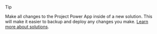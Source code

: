 > [!TIP]
> Make all changes to the Project Power App inside of a new solution. This will make it easier to backup and deploy any changes you make. [Learn more about solutions](/power-platform/alm/solution-concepts-alm).